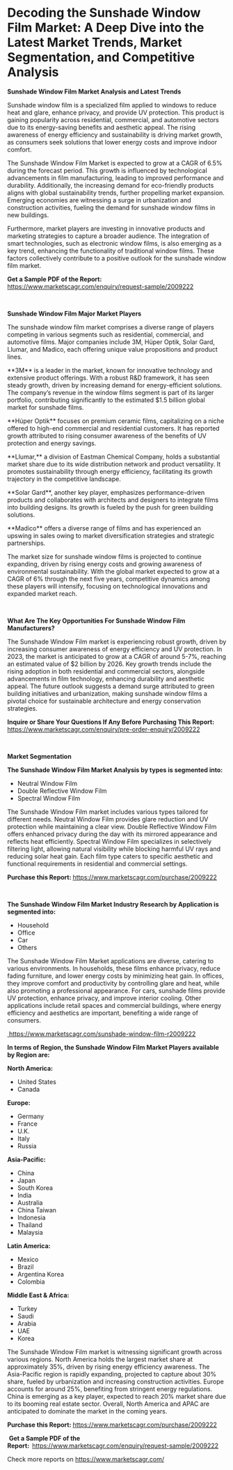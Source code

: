 <p><h1>Decoding the Sunshade Window Film Market: A Deep Dive into the Latest Market Trends, Market Segmentation, and Competitive Analysis</h1></p><p><strong>Sunshade Window Film Market Analysis and Latest Trends</strong></p>
<p><p>Sunshade window film is a specialized film applied to windows to reduce heat and glare, enhance privacy, and provide UV protection. This product is gaining popularity across residential, commercial, and automotive sectors due to its energy-saving benefits and aesthetic appeal. The rising awareness of energy efficiency and sustainability is driving market growth, as consumers seek solutions that lower energy costs and improve indoor comfort.</p><p>The Sunshade Window Film Market is expected to grow at a CAGR of 6.5% during the forecast period. This growth is influenced by technological advancements in film manufacturing, leading to improved performance and durability. Additionally, the increasing demand for eco-friendly products aligns with global sustainability trends, further propelling market expansion. Emerging economies are witnessing a surge in urbanization and construction activities, fueling the demand for sunshade window films in new buildings.</p><p>Furthermore, market players are investing in innovative products and marketing strategies to capture a broader audience. The integration of smart technologies, such as electronic window films, is also emerging as a key trend, enhancing the functionality of traditional window films. These factors collectively contribute to a positive outlook for the sunshade window film market.</p></p>
<p><strong>Get a Sample PDF of the Report:&nbsp;</strong> <a href="https://www.marketscagr.com/enquiry/request-sample/2009222?utm_campaign=3432&utm_medium=2&utm_source=Github&utm_content=ia&utm_term=01042025&utm_id=sunshade-window-film">https://www.marketscagr.com/enquiry/request-sample/2009222</a></p>
<p>&nbsp;</p>
<p><strong>Sunshade Window Film Major Market Players</strong></p>
<p><p>The sunshade window film market comprises a diverse range of players competing in various segments such as residential, commercial, and automotive films. Major companies include 3M, Hüper Optik, Solar Gard, Llumar, and Madico, each offering unique value propositions and product lines.</p><p>**3M** is a leader in the market, known for innovative technology and extensive product offerings. With a robust R&D framework, it has seen steady growth, driven by increasing demand for energy-efficient solutions. The company’s revenue in the window films segment is part of its larger portfolio, contributing significantly to the estimated $1.5 billion global market for sunshade films.</p><p>**Húper Optik** focuses on premium ceramic films, capitalizing on a niche offered to high-end commercial and residential customers. It has reported growth attributed to rising consumer awareness of the benefits of UV protection and energy savings.</p><p>**Llumar,** a division of Eastman Chemical Company, holds a substantial market share due to its wide distribution network and product versatility. It promotes sustainability through energy efficiency, facilitating its growth trajectory in the competitive landscape.</p><p>**Solar Gard**, another key player, emphasizes performance-driven products and collaborates with architects and designers to integrate films into building designs. Its growth is fueled by the push for green building solutions.</p><p>**Madico** offers a diverse range of films and has experienced an upswing in sales owing to market diversification strategies and strategic partnerships.</p><p>The market size for sunshade window films is projected to continue expanding, driven by rising energy costs and growing awareness of environmental sustainability. With the global market expected to grow at a CAGR of 6% through the next five years, competitive dynamics among these players will intensify, focusing on technological innovations and expanded market reach.</p></p>
<p>&nbsp;</p>
<p><strong>What Are The Key Opportunities For Sunshade Window Film Manufacturers?</strong></p>
<p><p>The Sunshade Window Film market is experiencing robust growth, driven by increasing consumer awareness of energy efficiency and UV protection. In 2023, the market is anticipated to grow at a CAGR of around 5-7%, reaching an estimated value of $2 billion by 2026. Key growth trends include the rising adoption in both residential and commercial sectors, alongside advancements in film technology, enhancing durability and aesthetic appeal. The future outlook suggests a demand surge attributed to green building initiatives and urbanization, making sunshade window films a pivotal choice for sustainable architecture and energy conservation strategies.</p></p>
<p><strong>Inquire or Share Your Questions If Any Before Purchasing This Report:</strong> <a href="https://www.marketscagr.com/enquiry/pre-order-enquiry/2009222?utm_campaign=3432&utm_medium=2&utm_source=Github&utm_content=ia&utm_term=01042025&utm_id=sunshade-window-film">https://www.marketscagr.com/enquiry/pre-order-enquiry/2009222</a></p>
<p>&nbsp;</p>
<p><strong>Market Segmentation</strong></p>
<p><strong>The Sunshade Window Film Market Analysis by types is segmented into:</strong></p>
<p><ul><li>Neutral Window Film</li><li>Double Reflective Window Film</li><li>Spectral Window Film</li></ul></p>
<p><p>The Sunshade Window Film market includes various types tailored for different needs. Neutral Window Film provides glare reduction and UV protection while maintaining a clear view. Double Reflective Window Film offers enhanced privacy during the day with its mirrored appearance and reflects heat efficiently. Spectral Window Film specializes in selectively filtering light, allowing natural visibility while blocking harmful UV rays and reducing solar heat gain. Each film type caters to specific aesthetic and functional requirements in residential and commercial settings.</p></p>
<p><strong>Purchase this Report:&nbsp;</strong><a href="https://www.marketscagr.com/purchase/2009222?utm_campaign=3432&utm_medium=2&utm_source=Github&utm_content=ia&utm_term=01042025&utm_id=sunshade-window-film">https://www.marketscagr.com/purchase/2009222</a></p>
<p>&nbsp;</p>
<p><strong>The Sunshade Window Film Market Industry Research by Application is segmented into:</strong></p>
<p><ul><li>Household</li><li>Office</li><li>Car</li><li>Others</li></ul></p>
<p><p>The Sunshade Window Film Market applications are diverse, catering to various environments. In households, these films enhance privacy, reduce fading furniture, and lower energy costs by minimizing heat gain. In offices, they improve comfort and productivity by controlling glare and heat, while also promoting a professional appearance. For cars, sunshade films provide UV protection, enhance privacy, and improve interior cooling. Other applications include retail spaces and commercial buildings, where energy efficiency and aesthetics are important, benefiting a wide range of consumers.</p></p>
<p><a href="https://www.marketscagr.com/sunshade-window-film-r2009222?utm_campaign=3432&utm_medium=2&utm_source=Github&utm_content=ia&utm_term=01042025&utm_id=sunshade-window-film">&nbsp;https://www.marketscagr.com/sunshade-window-film-r2009222</a></p>
<p><strong>In terms of Region, the Sunshade Window Film Market Players available by Region are:</strong></p>
<p>
    <p> <strong> North America: </strong>
        <ul>
            <li>United States</li>
            <li>Canada</li>
        </ul>
        </p> 
    <p> <strong> Europe: </strong>
        <ul>
            <li>Germany</li>
            <li>France</li>
            <li>U.K.</li>
            <li>Italy</li>
            <li>Russia</li>
        </ul>
        </p> 
    <p> <strong> Asia-Pacific: </strong>
        <ul>
            <li>China</li>
            <li>Japan</li>
            <li>South Korea</li>
            <li>India</li>
            <li>Australia</li>
            <li>China Taiwan</li>
            <li>Indonesia</li>
            <li>Thailand</li>
            <li>Malaysia</li>
        </ul>
        </p> 
    <p> <strong> Latin America: </strong>
        <ul>
            <li>Mexico</li>
            <li>Brazil</li>
            <li>Argentina Korea</li>
            <li>Colombia</li>
        </ul>
        </p> 
    <p> <strong> Middle East & Africa: </strong>
        <ul>
            <li>Turkey</li>
            <li>Saudi</li>
            <li>Arabia</li>
            <li>UAE</li>
            <li>Korea</li>
        </ul>
    </p>
    </p>
<p><p>The Sunshade Window Film market is witnessing significant growth across various regions. North America holds the largest market share at approximately 35%, driven by rising energy efficiency awareness. The Asia-Pacific region is rapidly expanding, projected to capture about 30% share, fueled by urbanization and increasing construction activities. Europe accounts for around 25%, benefiting from stringent energy regulations. China is emerging as a key player, expected to reach 20% market share due to its booming real estate sector. Overall, North America and APAC are anticipated to dominate the market in the coming years.</p></p>
<p><strong>Purchase this Report: </strong><a href="https://www.marketscagr.com/purchase/2009222?utm_campaign=3432&utm_medium=2&utm_source=Github&utm_content=ia&utm_term=01042025&utm_id=sunshade-window-film">https://www.marketscagr.com/purchase/2009222</a></p>
<p>&nbsp;<strong>Get a Sample PDF of the Report:&nbsp;&nbsp;</strong><a href="https://www.marketscagr.com/enquiry/request-sample/2009222?utm_campaign=3432&utm_medium=2&utm_source=Github&utm_content=ia&utm_term=01042025&utm_id=sunshade-window-film">https://www.marketscagr.com/enquiry/request-sample/2009222</a></p>
<p><strong></strong></p>
<p>Check more reports on <a href="https://www.marketscagr.com/?utm_campaign=3432&utm_medium=2&utm_source=Github&utm_content=ia&utm_term=01042025&utm_id=sunshade-window-film">https://www.marketscagr.com/</a></p>